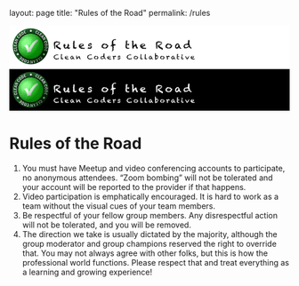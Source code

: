 layout: page
title: "Rules of the Road"
permalink: /rules

[//]: # (README.md)
[//]: # (Copyright © 2024 Joel A Mussman. All rights reserved.)
[//]: #

![Banner Light](https://raw.githubusercontent.com/cleancoderscollaborative/cdn/main/banners/banner-rules-light.png#gh-light-mode-only)
![Banner Light](https://raw.githubusercontent.com/cleancoderscollaborative/cdn/main/banners/banner-rules-dark.png#gh-dark-mode-only)

# Rules of the Road

1.	You must have Meetup and video conferencing accounts to participate, no anonymous attendees. “Zoom bombing” will not be tolerated and your account will be reported to the provider if that happens.
2.	Video participation is emphatically encouraged. It is hard to work as a team without the visual cues of your team members.
3.	Be respectful of your fellow group members. Any disrespectful action will not be tolerated, and you will be removed.
4.	The direction we take is usually dictated by the majority, although the group moderator and group champions reserved the right to override that. You may not always agree with other folks, but this is how the professional world functions. Please respect that and treat everything as a learning and growing experience!
